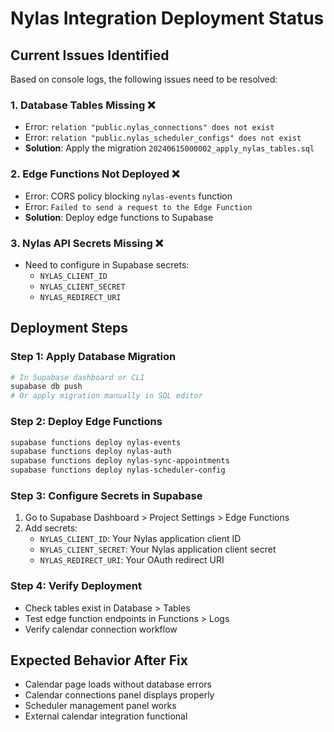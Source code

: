 
# Nylas Integration Deployment Status

## Current Issues Identified
Based on console logs, the following issues need to be resolved:

### 1. Database Tables Missing ❌
- Error: `relation "public.nylas_connections" does not exist`
- Error: `relation "public.nylas_scheduler_configs" does not exist`
- **Solution**: Apply the migration `20240615000002_apply_nylas_tables.sql`

### 2. Edge Functions Not Deployed ❌
- Error: CORS policy blocking `nylas-events` function
- Error: `Failed to send a request to the Edge Function`
- **Solution**: Deploy edge functions to Supabase

### 3. Nylas API Secrets Missing ❌
- Need to configure in Supabase secrets:
  - `NYLAS_CLIENT_ID`
  - `NYLAS_CLIENT_SECRET` 
  - `NYLAS_REDIRECT_URI`

## Deployment Steps

### Step 1: Apply Database Migration
```bash
# In Supabase dashboard or CLI
supabase db push
# Or apply migration manually in SQL editor
```

### Step 2: Deploy Edge Functions
```bash
supabase functions deploy nylas-events
supabase functions deploy nylas-auth
supabase functions deploy nylas-sync-appointments
supabase functions deploy nylas-scheduler-config
```

### Step 3: Configure Secrets in Supabase
1. Go to Supabase Dashboard > Project Settings > Edge Functions
2. Add secrets:
   - `NYLAS_CLIENT_ID`: Your Nylas application client ID
   - `NYLAS_CLIENT_SECRET`: Your Nylas application client secret
   - `NYLAS_REDIRECT_URI`: Your OAuth redirect URI

### Step 4: Verify Deployment
- Check tables exist in Database > Tables
- Test edge function endpoints in Functions > Logs
- Verify calendar connection workflow

## Expected Behavior After Fix
- Calendar page loads without database errors
- Calendar connections panel displays properly
- Scheduler management panel works
- External calendar integration functional
